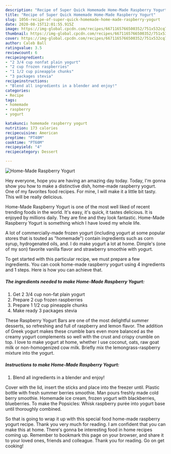 ```yaml
---
description: "Recipe of Super Quick Homemade Home-Made Raspberry Yogurt"
title: "Recipe of Super Quick Homemade Home-Made Raspberry Yogurt"
slug: 1056-recipe-of-super-quick-homemade-home-made-raspberry-yogurt
date: 2020-08-15T12:01:55.915Z
image: https://img-global.cpcdn.com/recipes/6671165766500352/751x532cq70/home-made-raspberry-yogurt-recipe-main-photo.jpg
thumbnail: https://img-global.cpcdn.com/recipes/6671165766500352/751x532cq70/home-made-raspberry-yogurt-recipe-main-photo.jpg
cover: https://img-global.cpcdn.com/recipes/6671165766500352/751x532cq70/home-made-raspberry-yogurt-recipe-main-photo.jpg
author: Caleb Ball
ratingvalue: 3.5
reviewcount: 6
recipeingredient:
- "2 3/4 cup nonfat plain yogurt"
- "2 cup frozen raspberries"
- "1 1/2 cup pineapple chunks"
- "3 packages stevia"
recipeinstructions:
- "Blend all ingredients in a blender and enjoy!"
categories:
- Recipe
tags:
- homemade
- raspberry
- yogurt

katakunci: homemade raspberry yogurt 
nutrition: 173 calories
recipecuisine: American
preptime: "PT40M"
cooktime: "PT60M"
recipeyield: "4"
recipecategory: Dessert

---
```



![Home-Made Raspberry Yogurt](https://img-global.cpcdn.com/recipes/6671165766500352/751x532cq70/home-made-raspberry-yogurt-recipe-main-photo.jpg)

Hey everyone, hope you are having an amazing day today. Today, I'm gonna show you how to make a distinctive dish, home-made raspberry yogurt. One of my favorites food recipes. For mine, I will make it a little bit tasty. This will be really delicious.

Home-Made Raspberry Yogurt is one of the most well liked of recent trending foods in the world. It's easy, it's quick, it tastes delicious. It is enjoyed by millions daily. They are fine and they look fantastic. Home-Made Raspberry Yogurt is something which I have loved my whole life.

A lot of commercially-made frozen yogurt (including yogurt at some popular stores that is touted as &#34;homemade&#34;) contain ingredients such as corn syrup, hydrogenated oils, and. I do make yogurt a lot at home. Dimple&#39;s (one of my son) favorite vanilla flavor and strawberry smoothie with yogurt.


To get started with this particular recipe, we must prepare a few ingredients. You can cook home-made raspberry yogurt using 4 ingredients and 1 steps. Here is how you can achieve that.

<!--inarticleads1-->

##### The ingredients needed to make Home-Made Raspberry Yogurt:

1. Get 2 3/4 cup non-fat plain yogurt
1. Prepare 2 cup frozen raspberries
1. Prepare 1 1/2 cup pineapple chunks
1. Make ready 3 packages stevia


These Raspberry Yogurt Bars are one of the most delightful summer desserts, so refreshing and full of raspberry and lemon flavor. The addition of Greek yogurt makes these crumble bars even more balanced as the creamy yogurt complements so well with the crust and crispy crumble on top. I love to make yogurt at home, whether I use coconut, oats, raw goat milk or non-homogenized cow milk. Briefly mix the lemongrass-raspberry mixture into the yogurt. 

<!--inarticleads2-->

##### Instructions to make Home-Made Raspberry Yogurt:

1. Blend all ingredients in a blender and enjoy!


Cover with the lid, insert the sticks and place into the freezer until. Plastic bottle with fresh summer berries smoothie. Man pours freshly made cold berry smoothie. Homemade ice cream, frozen yogurt with blackberries, blueberries. To make the Popsicles: Whisk raspberry purée into yogurt base until thoroughly combined. 

So that is going to wrap it up with this special food home-made raspberry yogurt recipe. Thank you very much for reading. I am confident that you can make this at home. There's gonna be interesting food in home recipes coming up. Remember to bookmark this page on your browser, and share it to your loved ones, friends and colleague. Thank you for reading. Go on get cooking!
